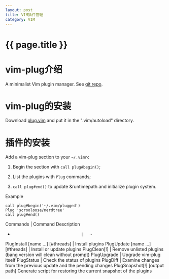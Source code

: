 ```yaml
---
layout: post
title: VIM插件管理
category: VIM
---
```


# {{ page.title }}

# vim-plug介绍

A minimalist Vim plugin manager. See [git repo](https://github.com/junegunn/vim-plug).

# vim-plug的安装

Download [plug.vim](https://raw.githubusercontent.com/junegunn/vim-plug/master/plug.vim) and put it in the ".vim/autoload" directory.

# 插件的安装

Add a vim-plug section to your `~/.vimrc`

1. Begin the section with `call plug#begin()`;

2. List the plugins with `Plug` commands;

3. `call plug#end()` to update &runtimepath and initialize plugin system.

Example
~~~
call plug#begin('~/.vim/plugged')
Plug 'scrooloose/nerdtree'
call plug#end()
~~~

Commands                            |   Command	Description
-                                   |   -
PlugInstall [name ...] [#threads]   |   Install plugins
PlugUpdate [name ...] [#threads]	|   Install or update plugins
PlugClean[!]	                    |   Remove unlisted plugins (bang version will clean without prompt)
PlugUpgrade	                        |   Upgrade vim-plug itself
PlugStatus	                        |   Check the status of plugins
PlugDiff	                        |   Examine changes from the previous update and the pending changes
PlugSnapshot[!] [output path]	Generate script for restoring the current snapshot of the plugins

